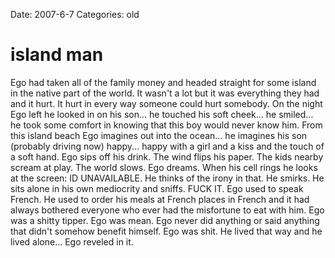 Date: 2007-6-7
Categories: old

# island man

Ego had taken all of the family money and headed straight for some island in the native part of the world.  It wasn't a lot but it was everything they had and it hurt.  It hurt in every way someone could hurt somebody.  On the night Ego left he looked in on his son... he touched his soft cheek... he smiled... he took some comfort in knowing that this boy would never know him.  From this island beach Ego imagines out into the ocean... he imagines his son (probably driving now) happy... happy with a girl and a kiss and the touch of a soft hand.  Ego sips off his drink.  The wind flips his paper.  The kids nearby scream at play. The world slows. Ego dreams. When his cell rings he looks at the screen: ID UNAVAILABLE. He thinks of the irony in that.  He smirks. He sits alone in his own mediocrity and sniffs. FUCK IT.  Ego used to speak French.  He used to order his meals at French places in French and it had always bothered everyone who ever had the misfortune to eat with him.  Ego was a shitty tipper.  Ego was mean. Ego never did anything or said anything that didn't somehow benefit himself. Ego was shit. He lived that way and he lived alone... Ego reveled in it.
